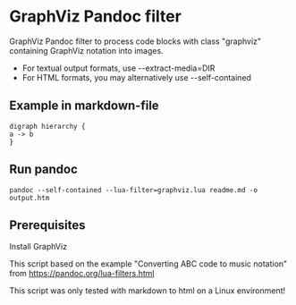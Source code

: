 # GraphViz Pandoc filter
GraphViz Pandoc filter to process code blocks with class "graphviz" containing GraphViz notation into images.

* For textual output formats, use --extract-media=DIR
* For HTML formats, you may alternatively use --self-contained

## Example in markdown-file
```graphviz
digraph hierarchy {
a -> b
}
```
## Run pandoc
```
pandoc --self-contained --lua-filter=graphviz.lua readme.md -o output.htm
```

## Prerequisites
Install GraphViz


This script based on the example "Converting ABC code to music notation" from https://pandoc.org/lua-filters.html

This script was only tested with markdown to html on a Linux environment!

